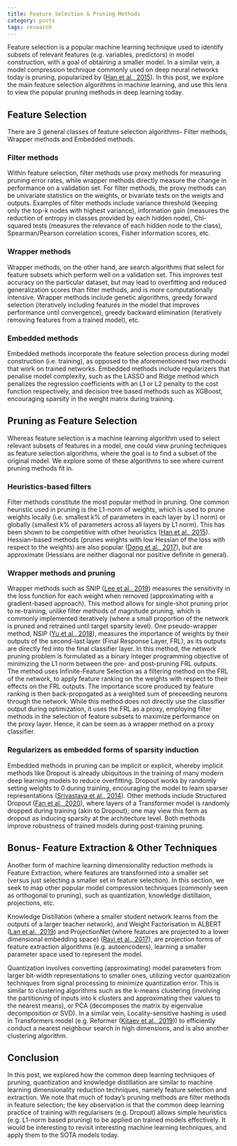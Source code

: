 ```yaml
---
title: Feature Selection & Pruning Methods
category: posts
tags: research
---
```


Feature selection is a popular machine learning technique used to identify subsets of relevant features (e.g. variables, predictors) in model construction, with a goal of obtaining a smaller model. In a similar vein, a model compression technique commonly used on deep neural networks today is pruning, popularized by ([Han et al., 2015](https://arxiv.org/abs/1510.00149)). In this post, we explore the main feature selection algorithms in machine learning, and use this lens to view the popular pruning methods in deep learning today.

## Feature Selection
There are 3 general classes of feature selection algorithms- Filter methods, Wrapper methods and Embedded methods.

### Filter methods
Within feature selection, filter methods use proxy methods for measuring pruning error rates, while wrapper methods directly measure the change in performance on a validation set. For filter methods, the proxy methods can be univariate statistics on the weights, or bivariate tests on the weigts and outputs. Examples of filter methods include variance threshold (keeping only the top-k nodes with highest variance), information gain (measures the reduction of entropy in classes provided by each hidden node), Chi-squared tests (measures the relevance of each hidden node to the class), Spearman/Pearson correlation scores, Fisher information scores, etc.

### Wrapper methods
Wrapper methods, on the other hand, are search algorithms that select for feature subsets which perform well on a validation set. This improves test accuracy on the particular dataset, but may lead to overfitting and reduced generalization scores than filter methods, and is more computationally intensive. Wrapper methods include genetic algorithms, greedy forward selection (iteratively including features in the model that improves performance until convergence), greedy backward elimination (iteratively removing features from a trained model), etc.

### Embedded methods
Embedded methods incorporate the feature selection process during model construction (i.e. training), as opposed to the aforementioned two methods that work on trained networks. Embedded methods include regularizers that penalise model complexity, such as the LASSO and Ridge method which penalizes the regression coefficients with an L1 or L2 penalty to the cost function respectively, and decision tree based methods such as XGBoost, encouraging sparsity in the weight matrix during training.

## Pruning as Feature Selection
Whereas feature selection is a machine learning algorithm used to select relevant subsets of features in a model, one could view pruning techniques as feature selection algorithms, where the goal is to find a subset of the original model. We explore some of these algorithms to see where current pruning methods fit in.

### Heuristics-based filters
Filter methods constitute the most popular method in pruning. One common heuristic used in pruning is the L1-norm of weights, which is used to prune weights locally (i.e. smallest k% of parameters in each layer by L1 norm) or globally (smallest k% of parameters across all layers by L1 norm). This has been shown to be competitive with other heuristics ([Han et al., 2015](https://arxiv.org/abs/1510.00149)). Hessian-based methods (prunes weights with low Hessian of the loss with respect to the weights) are also popular ([Dong et al., 2017](https://arxiv.org/pdf/1705.07565.pdf)), but are approximate (Hessians are neither diagonal nor positive definite in general). 

### Wrapper methods and pruning
Wrapper methods such as SNIP ([Lee et al., 2019](https://openreview.net/forum?id=B1VZqjAcYX)) measures the sensitivity in the loss function for each weight when removed (approximating with a gradient-based approach). This method allows for single-shot pruning prior to re-training, unlike filter methods of magnitude pruning, which is commonly implemented iteratively (where a small proportion of the network is pruned and retrained until target sparsity level). One pseudo-wrapper method, NSIP ([Yu et al., 2018](https://arxiv.org/abs/1711.05908)), measures the importance of weights by their outputs of the second-last layer (Final Response Layer, FRL), as its outputs are directly fed into the final classifier layer. In this method, the network pruning problem is formulated as a binary integer programming objective of minimizing the L1 norm between the pre- and post-pruning FRL outputs. The method uses Infinite-Feature Selection as a filtering method on the FRL of the network, to apply feature ranking on the weights with respect to their effects on the FRL outputs. The importance score produced by feature ranking is then back-propogated as a weighted sum of preceeding neurons through the network. While this method does not directly use the classifier output during optimization, it uses the FRL as a proxy, employing filter methods in the selection of feature subsets to maximize performance on the proxy layer. Hence, it can be seen as a wrapper method on a proxy classifier.

### Regularizers as embedded forms of sparsity induction
Embedded methods in pruning can be implicit or explicit, whereby implicit methods like Dropout is already ubiquitous in the training of many modern deep learning models to reduce overfitting. Dropout works by randomly setting weights to 0 during training, encouraging the model to learn sparser representations ([Srivastava et al., 2014](http://jmlr.org/papers/volume15/srivastava14a.old/srivastava14a.pdf)). Other methods include Structured Dropout ([Fan et al., 2020](https://openreview.net/forum?id=SylO2yStDr)), where layers of a Transformer model is randomly dropped during training (akin to Dropout); one may view this form as dropout as inducing sparsity at the architecture level. Both methods improve robustness of trained models during post-training pruning.

## Bonus- Feature Extraction & Other Techniques
Another form of machine learning dimensionality reduction methods is Feature Extraction, where features are transformed into a smaller set (versus just selecting a smaller set in feature selection). In this section, we seek to map other popular model compression techniques (commonly seen as orthogonal to pruning), such as quantization, knowledge distillaion, projections, etc.

Knowledge Distillation (where a smaller student network learns from the outputs of a larger teacher network), and Weight Factorisation in ALBERT ([Lan et al., 2019](https://arxiv.org/abs/1909.11942)) and ProjectionNet (where features are projected to a lower dimensional embedding space) ([Ravi et al., 2017](https://arxiv.org/abs/1708.00630)), are projection forms of feature extraction algorithms (e.g. autoencoders), learning a smaller parameter space used to represent the model.

Quantization involves converting (approximating) model parameters from larger bit-width representations to smaller ones, utilizing vector quantization techniques from signal processing to minimize quantization error. This is similar to clustering algorithms such as the k-means clustering (involving the partitioning of inputs into k clusters and approximating their values to the nearest means), or PCA (decomposes the matrix by eigenvalue decomposition or SVD). In a similar vein, Locality-sensitive hashing is used in Transformers model (e.g. Reformer ([Kitaev et al., 2019](https://openreview.net/forum?id=rkgNKkHtvB))) to efficiently conduct a nearest neighbour search in high dimensions, and is also another clustering algorithm.

## Conclusion
In this post, we explored how the common deep learning techniques of pruning, quantization and knowledge distillation are similar to machine learning dimensionality reduction techniques, namely feature selection and extraction. We note that much of today’s pruning methods are filter methods in feature selection; the key observation is that the common deep learning practice of training with regularisers (e.g. Dropout) allows simple heuristics (e.g. L1-norm based pruning) to be applied on trained models effectively. It would be interesting to revisit interesting machine learning techniques, and apply them to the SOTA models today.

